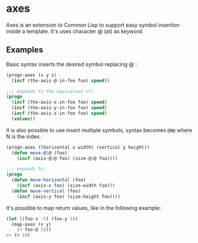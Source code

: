 # axes
Axes is an extension to Common Lisp to support easy symbol insertion inside
a template. It's uses character @ (at) as keyword.

## Examples
Basic syntax inserts the desired symbol replacing @ :
```lisp
(progn-axes (x y z)
  (incf (the-axis-@-in-foo foo) speed))

;;; expands to the equivalent of:
(progn
  (incf (the-axis-x-in-foo foo) speed)
  (incf (the-axis-y-in-foo foo) speed)
  (incf (the-axis-z-in-foo foo) speed)
  (values))
```

It is also possible to use insert multiple symbols, syntax becomes `@N@` where N
is the index.
```lisp
(progn-axes ((horizontal x width) (vertical y height))
  (defun move-@1@ (foo)
    (incf (axis-@2@ foo) (size-@3@ foo))))

;;; expands to:
(progn
  (defun move-horizontal (foo)
    (incf (axis-x foo) (size-width foo)))
  (defun move-vertical (foo)
    (incf (axis-y foo) (size-height foo))))
```

It's possible to map return values, like in the following example:
```lisp
(let ((foo-x -5) (foo-y 5))
  (map-axes (x y)
    (+ foo-@ 5)))
=> (0 10)
```
